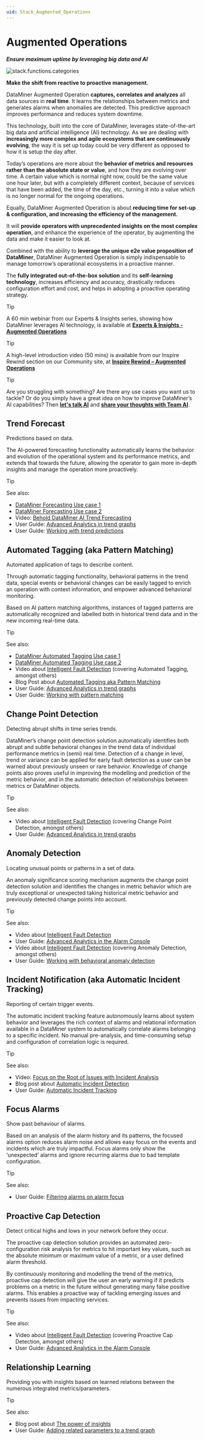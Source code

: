```yaml
---
uid: Stack_Augmented_Operations
---
```


# Augmented Operations

***Ensure maximum uptime by leveraging big data and AI***

![stack.functions.categories](~/dataminer-overview/images/stack_augmented_operations.png)

**Make the shift from reactive to proactive management.**

DataMiner Augmented Operation **captures, correlates and analyzes** all data sources in **real time**. It learns the relationships between metrics and generates alarms when anomalies are detected. This predictive approach improves performance and reduces system downtime.

This technology, built into the core of DataMiner, leverages state-of-the-art big data and artificial intelligence (AI) technology. As we are dealing with **increasingly more complex and agile ecosystems that are continuously evolving**, the way it is set up today could be very different as opposed to how it is setup the day after.

Today’s operations are more about the **behavior of metrics and resources rather than the absolute state or value**, and how they are evolving over time. A certain value which is normal right now, could be the same value one hour later, but with a completely different context, because of services that have been added, the time of the day, etc., turning it into a value which is no longer normal for the ongoing operations.

Equally, DataMiner Augmented Operation is about **reducing time for set-up & configuration, and increasing the efficiency of the management.**

It will **provide operators with unprecedented insights on the most complex operation**, and enhance the experience of the operator, by augmenting the data and make it easier to look at.

Combined with the ability to **leverage the unique e2e value proposition of DataMiner**, DataMiner Augmented Operation is simply indispensable to manage tomorrow’s operational ecosystems in a proactive manner.

The **fully integrated out-of-the-box solution** and its **self-learning technology**, increases efficiency and accuracy, drastically reduces configuration effort and cost, and helps in adopting a proactive operating strategy.

> [!TIP]
> A 60 min webinar from our Experts & Insights series, showing how DataMiner leverages AI technology, is available at [**Experts & Insights - Augmented Operations**](https://community.dataminer.services/video/experts-insights-dataminer-augmented-operation/)

> [!TIP]
> A high-level introduction video (50 mins) is available from our Inspire Rewind section on our Community site, at [**Inspire Rewind – Augmented Operations**](https://community.dataminer.services/video/inspire-rewind-augmented-operations/)

> [!TIP]
> Are you struggling with something? Are there any use cases you want us to tackle? Or do you simply have a great idea on how to improve DataMiner’s AI capabilities? Then [**let's talk AI**](https://community.dataminer.services/lets-talk-ai-automatic-detection-of-frozen-states/) and [**share your thoughts with Team AI**](https://community.dataminer.services/skylines-ai-team-wants-to-hear-from-you/).

## Trend Forecast

Predictions based on data.

The AI-powered forecasting functionality automatically learns the behavior and evolution of the operational system and its performance metrics, and extends that towards the future, allowing the operator to gain more in-depth insights and manage the operation more proactively.

> [!TIP]
> See also:
>
> - [DataMiner Forecasting Use case 1](https://community.dataminer.services/use-case/dataminer-forecasting-2/)
> - [DataMiner Forecasting Use case 2](https://community.dataminer.services/use-case/dataminer-forecasting-3/)
> - Video: [Behold DataMiner AI Trend Forecasting](https://community.dataminer.services/video/behold-dataminer-ai-trend-forecasting/)
> - User Guide: [Advanced Analytics in trend graphs](xref:Advanced_analytics_trending)
> - User Guide: [Working with trend predictions](xref:Working_with_trend_predictions)

## Automated Tagging (aka Pattern Matching)

Automated application of tags to describe content.

Through automatic tagging functionality, behavioral patterns in the trend data, special events or behavioral changes can be easily tagged to enrich an operation with context information, and empower advanced behavioral monitoring.

Based on AI pattern matching algorithms, instances of tagged patterns are automatically recognized and labelled both in historical trend data and in the new incoming real-time data.

> [!TIP]
> See also:
>
> - [DataMiner Automated Tagging Use case 1](https://community.dataminer.services/use-case/dataminer-automatic-pattern-detection/)
> - [DataMiner Automated Tagging Use case 2](https://community.dataminer.services/use-case/automatic-tag-detection/)
> - Video about [Intelligent Fault Detection](https://community.dataminer.services/video/intelligent-fault-detection-in-action) (covering Automated Tagging, amongst others)
> - Blog Post about [Automated Tagging aka Pattern Matching](https://community.dataminer.services/pattern-matching-10-1-update/)
> - User Guide: [Advanced Analytics in trend graphs](xref:Advanced_analytics_trending)
> - User Guide: [Working with pattern matching](xref:Working_with_pattern_matching)

## Change Point Detection

Detecting abrupt shifts in time series trends.

DataMiner’s change point detection solution automatically identifies both abrupt and subtle behavioral changes in the trend data of individual performance metrics in (semi) real time. Detection of a change in level, trend or variance can be applied for early fault detection as a user can be warned about previously unseen or rare behavior. Knowledge of change points also proves useful in improving the modelling and prediction of the metric behavior, and in the automatic detection of relationships between metrics or DataMiner objects.

> [!TIP]
> See also:
>
> - Video about [Intelligent Fault Detection](https://community.dataminer.services/video/intelligent-fault-detection-in-action) (covering Change Point Detection, amongst others)
> - User Guide: [Advanced Analytics in trend graphs](xref:Advanced_analytics_trending)

## Anomaly Detection

Locating unusual points or patterns in a set of data.

An anomaly significance scoring mechanism augments the change point detection solution and identifies the changes in metric behavior which are truly exceptional or unexpected taking historical metric behavior and previously detected change points into account.

> [!TIP]
> See also:
>
> - Video about [Intelligent Fault Detection](https://community.dataminer.services/video/intelligent-fault-detection-in-action)
> - User Guide: [Advanced Analytics in the Alarm Console](xref:Advanced_analytics_features_in_the_Alarm_Console)
> - Video about [Intelligent Fault Detection](https://community.dataminer.services/video/intelligent-fault-detection-in-action) (covering Anomaly Detection, amongst others)
> - User Guide: [Working with behavioral anomaly detection](xref:Working_with_behavioral_anomaly_detection)

## Incident Notification (aka Automatic Incident Tracking)

Reporting of certain trigger events.

The automatic incident tracking feature autonomously learns about system behavior and leverages the rich context of alarms and relational information available in a DataMiner system to automatically correlate alarms belonging to a specific incident. No manual pre-analysis, and time-consuming setup and configuration of correlation logic is required.

> [!TIP]
> See also:
>
> - Video: [Focus on the Root of Issues with Incident Analysis](https://community.dataminer.services/video/finding-the-root-of-problems-with-dataminer-incident-analysys/)
> - Blog post about [Automatic Incident Detection](https://community.dataminer.services/tweak-automatically-detected-incidents-with-dataminer-10-2-5/)
> - User Guide: [Automatic Incident Tracking](xref:Automatic_incident_tracking)

## Focus Alarms

Show past behaviour of alarms.

Based on an analysis of the alarm history and its patterns, the focused alarms option reduces alarm noise and allows easy focus on the events and incidents which are truly impactful.
Focus alarms only show the ‘unexpected’ alarms and ignore recurring alarms due to bad template configuration.


> [!TIP]
> See also:
>
> - User Guide: [Filtering alarms on alarm focus](xref:ApplyingAlarmFiltersInTheAlarmConsole#filtering-alarms-on-alarm-focus)

## Proactive Cap Detection

Detect critical highs and lows in your network before they occur.

The proactive cap detection solution provides an automated zero-configuration risk analysis for metrics to hit important key values, such as the absolute minimum or maximum value of a metric, or a user defined alarm threshold.

By continuously monitoring and modelling the trend of the metrics, proactive cap detection will give the user an early warning if it predicts problems on a metric in the future without generating many false positive alarms. This enables a proactive way of tackling emerging issues and prevents issues from impacting services.

> [!TIP]
> See also:
>
> - Video about [Intelligent Fault Detection](https://community.dataminer.services/video/intelligent-fault-detection-in-action) (covering Proactive Cap Detection, amongst others)
> - User Guide: [Advanced Analytics in the Alarm Console](xref:Advanced_analytics_features_in_the_Alarm_Console)

## Relationship Learning

Providing you with insights based on learned relations between the numerous integrated metrics/parameters.

> [!TIP]
> See also:
>
> - Blog post about [The power of insights](https://community.dataminer.services/dataminer-10-3-gives-you-the-power-of-insights/)
> - User Guide: [Adding related parameters to a trend graph](xref:Adding_related_parameters_to_a_trend_graph)
